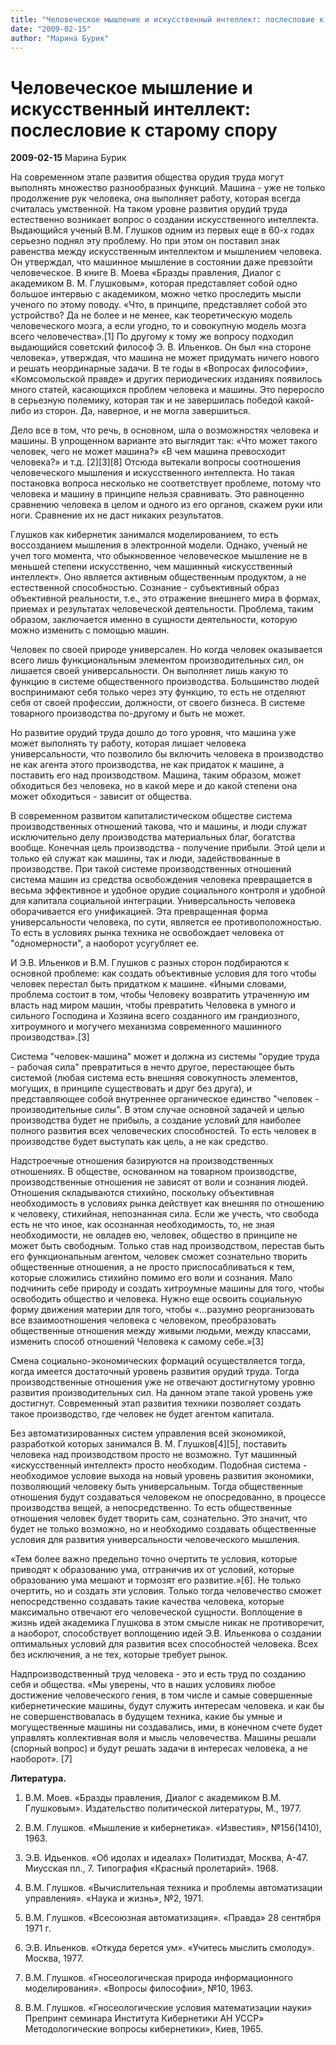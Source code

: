 ```yaml
---
title: "Человеческое мышление и искусственный интеллект: послесловие к старому спору"
date: "2009-02-15"
author: "Марина Бурик"
---
```


# Человеческое мышление и искусственный интеллект: послесловие к старому спору

**2009-02-15** Марина Бурик

На современном этапе развития общества орудия труда могут выполнять множество разнообразных функций. Машина - уже не только продолжение рук человека, она выполняет работу, которая всегда считалась умственной. На таком уровне развития орудий труда естественно возникает вопрос о создании искусственного интеллекта. Выдающийся ученый В.М. Глушков одним из первых еще в 60-х годах серьезно поднял эту проблему. Но при этом он поставил знак равенства между искусственным интеллектом и мышлением человека. Он утверждал, что машинное мышление в состоянии даже превзойти человеческое. В книге В. Моева «Бразды правления, Диалог с академиком В. М. Глушковым», которая представляет собой одно большое интервью с академиком, можно четко проследить мысли ученого по этому поводу. «Что, в принципе, представляет собой это устройство? Да не более и не менее, как теоретическую модель человеческого мозга, а если угодно, то и совокупную модель мозга всего человечества».[1] По другому к тому же вопросу подходил выдающийся советский философ Э. В. Ильенков. Он был «на стороне человека», утверждая, что машина не может придумать ничего нового и решать неординарные задачи. В те годы в «Вопросах философии», «Комсомольской правде» и других периодических изданиях появилось много статей, касающихся проблем человека и машины. Это переросло в серьезную полемику, которая так и не завершилась победой какой-либо из сторон. Да, наверное, и не могла завершиться.

Дело все в том, что речь, в основном, шла о возможностях человека и машины. В упрощенном варианте это выглядит так: «Что может такого человек, чего не может машина?» «В чем машина превосходит человека?» и т.д. [2][3][8] Отсюда вытекали вопросы соотношения человеческого мышления и искусственного интеллекта. Но такая постановка вопроса несколько не соответствует проблеме, потому что человека и машину в принципе нельзя сравнивать. Это равноценно сравнению человека в целом и одного из его органов, скажем руки или ноги. Сравнение их не даст никаких результатов.

Глушков как кибернетик занимался моделированием, то есть воссозданием мышления в электронной модели. Однако, ученый не учел того момента, что обыкновенное человеческое мышление не в меньшей степени искусственно, чем машинный «искусственный интеллект». Оно является активным общественным продуктом, а не естественной способностью. Сознание - субъективный образ объективной реальности, т.е., это отражение внешнего мира в формах, приемах и результатах человеческой деятельности. Проблема, таким образом, заключается именно в сущности деятельности, которую можно изменить с помощью машин.

Человек по своей природе универсален. Но когда человек оказывается всего лишь функциональным элементом производительных сил, он лишается своей универсальности. Он выполняет лишь какую то функцию в системе общественного производства. Большинство людей воспринимают себя только через эту функцию, то есть не отделяют себя от своей профессии, должности, от своего бизнеса. В системе товарного производства по-другому и быть не может.

Но развитие орудий труда дошло до того уровня, что машина уже может выполнять ту работу, которая лишает человека универсальности, что позволило бы включить человека в производство не как агента этого производства, не как придаток к машине, а поставить его над производством. Машина, таким образом, может обходиться без человека, но в какой мере и до какой степени она может обходиться - зависит от общества.

В современном развитом капиталистическом обществе система производственных отношений такова, что и машины, и люди служат исключительно делу производства материальных благ, богатства вообще. Конечная цель производства - получение прибыли. Этой цели и только ей служат как машины, так и люди, задействованные в производстве. При такой системе производственных отношений система машин из средства освобождения человека превращается в весьма эффективное и удобное орудие социального контроля и удобной для капитала социальной интеграции. Универсальность человека оборачивается его унификацией. Эта превращенная форма универсальности человека, по сути, является ее противоположностью. То есть в условиях рынка техника не освобождает человека от "одномерности", а наоборот усугубляет ее.

И Э.В. Ильенков и В.М. Глушков с разных сторон подбираются к основной проблеме: как создать объективные условия для того чтобы человек перестал быть придатком к машине. «Иными словами, проблема состоит в том, чтобы Человеку возвратить утраченную им власть над миром машин, чтобы превратить Человека в умного и сильного Господина и Хозяина всего созданного им грандиозного, хитроумного и могучего механизма современного машинного производства».[3]

Система "человек-машина" может и должна из системы "орудие труда - рабочая сила" превратиться в нечто другое, перестающее быть системой (любая система есть внешняя совокупность элементов, могущих, в принципе существовать и друг без друга), и представляющее собой внутреннее органическое единство "человек - производительные силы". В этом случае основной задачей и целью производства будет не прибыль, а создание условий для наиболее полного развития всех человеческих способностей. То есть человек в производстве будет выступать как цель, а не как средство.

Надстроечные отношения базируются на производственных отношениях. В обществе, основанном на товарном производстве, производственные отношения не зависят от воли и сознания людей. Отношения складываются стихийно, поскольку объективная необходимость в условиях рынка действует как внешняя по отношению к человеку, стихийная, непознанная сила. Если же учесть, что свобода есть не что иное, как осознанная необходимость, то, не зная необходимости, не овладев ею, человек, общество в принципе не может быть свободным. Только став над производством, перестав быть его функциональным агентом, человек сможет сознательно творить общественные отношения, а не просто приспосабливаться к тем, которые сложились стихийно помимо его воли и сознания. Мало подчинить себе природу и создать хитроумные машины для того, чтобы освободить общество и человека. Нужно еще освоить социальную форму движения материи для того, чтобы «...разумно реорганизовать все взаимоотношения человека с человеком, преобразовать общественные отношения между живыми людьми, между классами, изменить способ отношений Человека к самому себе.»[3]

Смена социально-экономических формаций осуществляется тогда, когда имеется достаточный уровень развития орудий труда. Тогда производственные отношения уже не отвечают достигнутому уровню развития производительных сил. На данном этапе такой уровень уже достигнут. Современный этап развития техники позволяет создать такое производство, где человек не будет агентом капитала.

Без автоматизированных систем управления всей экономикой, разработкой которых занимался В. М. Глушков[4][5], поставить человека над производством просто не возможно. Тут машинный «искусственный интеллект» просто необходим. Подобная система - необходимое условие выхода на новый уровень развития экономики, позволяющий человеку быть универсальным. Тогда общественные отношения будут создаваться человеком не опосредованно, в процессе производства вещей, а непосредственно. То есть общественные отношения человек будет творить сам, сознательно. Это значит, что будет не только возможно, но и необходимо создавать общественные условия для развития универсальности человеческого мышления.

«Тем более важно предельно точно очертить те условия, которые приводят к образованию ума, отграничив их от условий, которые образованию ума мешают и тормозят его развитие.»[6]. Не только очертить, но и создать эти условия. Только тогда человечество сможет непосредственно создавать такие качества человека, которые максимально отвечают его человеческой сущности. Воплощение в жизнь идей академика Глушкова в этом смысле никак не противоречит, а наоборот, способствует воплощению идей Э.В. Ильенкова о создании оптимальных условий для развития всех способностей человека. Всех без исключения, а не тех, которые требует рынок.

Надпроизводственный труд человека - это и есть труд по созданию себя и общества. «Мы уверены, что в наших условиях любое достижение человеческого гения, в том числе и самые совершенные кибернетические машины, будут служить интересам человека. и как бы не совершенствовалась в будущем техника, какие бы умные и могущественные машины ни создавались, ими, в конечном счете будет управлять коллективная воля и мысль человечества. Машины решали (спорный вопрос) и будут решать задачи в интересах человека, а не наоборот». [7]

**Литература.**

1) В.М. Моев. «Бразды правления, Диалог с академиком В.М. Глушковым». Издательство политической литературы, М., 1977.

2) В.М. Глушков. «Мышление и кибернетика». «Известия», №156(1410), 1963.

3) Э.В. Идьенков. «Об идолах и идеалах» Политиздат, Москва, А-47. Миусская пл., 7. Типография «Красный пролетарий». 1968.

4) В.М. Глушков. «Вычислительная техника и проблемы автоматизации управления». «Наука и жизнь», №2, 1971.

5) В.М. Глушков. «Всесоюзная автоматизация». «Правда» 28 сентября 1971 г.

6) Э.В. Ильенков. «Откуда берется ум». «Учитесь мыслить смолоду». Москва, 1977.

7) В.М. Глушков. «Гносеологическая природа информационного моделирования». «Вопросы философии», №10, 1963.

8) В.М. Глушков. «Гносеологические условия математизации науки» Препринт семинара Института Кибернетики АН УССР» Методологические вопросы кибернетики», Киев, 1965.